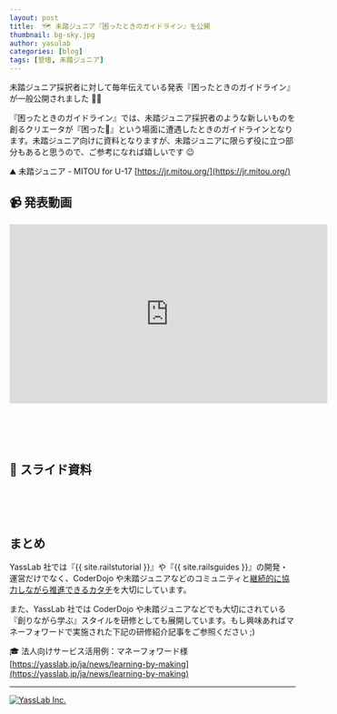 ```yaml
---
layout: post
title:  🗺 未踏ジュニア『困ったときのガイドライン』を公開
thumbnail: bg-sky.jpg
author: yasulab
categories: [blog]
tags: [登壇, 未踏ジュニア]
---
```


未踏ジュニア採択者に対して毎年伝えている発表『困ったときのガイドライン』が一般公開されました 🚀✨

『困ったときのガイドライン』では、未踏ジュニア採択者のような新しいものを創るクリエータが『困った🤔』という場面に遭遇したときのガイドラインとなります。未踏ジュニア向けに資料となりますが、未踏ジュニアに限らず役に立つ部分もあると思うので、ご参考になれば嬉しいです 😉

⛰ 未踏ジュニア - MITOU for U-17
[https://jr.mitou.org/](https://jr.mitou.org/)

## 📹 発表動画

<div class="video" style="margin-bottom: 100px;">
  <iframe width="560" height="315" src="https://www.youtube.com/embed/UgrS5DQOs9Y?rel=0&autoplay=0&showinfo=0&controls=1&fs=1&modestbranding=0" frameborder="0" allow="accelerometer; autoplay; encrypted-media; gyroscope; picture-in-picture" allowfullscreen></iframe>
</div>

## 📜 スライド資料

<div style="margin-bottom: 100px;">
  <script async class="speakerdeck-embed" data-id="cf7c6e7cf5204bd380b11cc452829c71" data-ratio="1.33333333333333" src="//speakerdeck.com/assets/embed.js"></script>
</div>


## まとめ

YassLab 社では『{{ site.railstutorial }}』や『{{ site.railsguides }}』の開発・運営だけでなく、CoderDojo や未踏ジュニアなどのコミュニティと[継続的に協力しながら推進できるカタチ](https://yasslab.jp/ja/about#culture)を大切にしています。

また、YassLab 社では CoderDojo や未踏ジュニアなどでも大切にされている『創りながら学ぶ』スタイルを研修としても展開しています。もし興味あればマネーフォワードで実施された下記の研修紹介記事をご参照ください ;)

🎓 法人向けサービス活用例：マネーフォワード様
[https://yasslab.jp/ja/news/learning-by-making](https://yasslab.jp/ja/news/learning-by-making)
 
-----

[![YassLab Inc.](/img/logos/800x200.png)](/)


